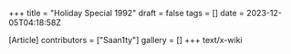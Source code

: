 +++
title = "Holiday Special 1992"
draft = false
tags = []
date = 2023-12-05T04:18:58Z

[Article]
contributors = ["Saan1ty"]
gallery = []
+++
text/x-wiki